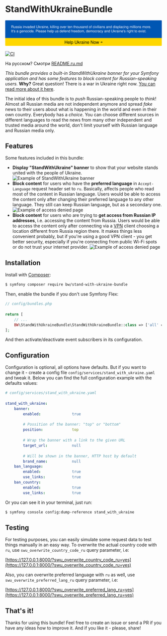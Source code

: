 # StandWithUkraineBundle

[![Stand With Ukraine](https://raw.githubusercontent.com/vshymanskyy/StandWithUkraine/main/banner2-direct.svg)](https://vshymanskyy.github.io/StandWithUkraine/)

[![CI](https://github.com/bocharsky-bw/stand-with-ukraine-bundle/actions/workflows/ci.yaml/badge.svg?branch=master)](https://github.com/bocharsky-bw/stand-with-ukraine-bundle/actions/workflows/ci.yaml)

На русском? Смотри [README.ru.md](README.ru.md)

*This bundle provides a built-in StandWithUkraine banner for your Symfony application and
has some features to block content for Russian-speaking users.* **Why?** Great question!
There is a war in Ukraine right now. [You can read more about it here](https://stand-with-ukraine.pp.ua/ToRussianPeople.html#-to-people-of-russia).

The initial idea of this bundle is to *push* Russian-speaking people to *think*!
Almost all Russian media are not independent anymore and spread *fake* news
to their users about what is happening in the world and even in their own country.
Everybody has a *choice*. You can choose different sources in different languages
to read the news from many other independent and trusted media around the world,
don't limit yourself with Russian language and Russian media only.

## Features

Some features included in this bundle:

- **Display "StandWithUkraine" banner** to show that your website stands united with the people
  of Ukraine.
  ![Example of StandWithUkraine banner](https://github.com/bocharsky-bw/stand-with-ukraine-bundle/blob/master/docs/images/banner.png)
- **Block content** for users who have the **preferred language** in `Accept-Language` request
  header set to `ru`. Basically, affects people who read most of the content in Russian language.
  Users would be able to access the content only after changing their preferred language to
  any other language. They still can keep Russian language, but as a secondary one.
  ![Example of access denied page](https://github.com/bocharsky-bw/stand-with-ukraine-bundle/blob/master/docs/images/access-denied.png)
- **Block content** for users who are trying to **get access from Russian IP addresses**, i.e.
  accessing the content from Russia. Users would be able to access the content only after
  connecting via a [VPN](https://en.wikipedia.org/wiki/Virtual_private_network) client
  choosing a location different from Russia region there. It makes things less convenient
  probably, but if you're using a good VPN client - you get better security, especially if
  you're connecting from public Wi-Fi spots or do not trust your internet provider.
  ![Example of access denied page](https://github.com/bocharsky-bw/stand-with-ukraine-bundle/blob/master/docs/images/access-denied.png)

## Installation

Install with [Composer](https://getcomposer.org/):

```bash
$ symfony composer require bw/stand-with-ukraine-bundle
```

Then, enable the bundle if you don't use Symfony Flex:

```php
// config/bundles.php

return [
    // ...
    BW\StandWithUkraineBundle\StandWithUkraineBundle::class => ['all' => true],
];
```

And then activate/deactivate event subscribers in its configuration.

## Configuration

Configuration is optional, all options have defaults. But if you want to change it - create
a config file `config/services/stand_with_ukraine.yaml` and tweak it. Below you can find
the full configuration example with the defaults values:

```yaml
# config/services/stand_with_ukraine.yaml

stand_with_ukraine:
    banner:
        enabled:              true

        # Possition of the banner: "top" or "bottom"
        position:             top

        # Wrap the banner with a link to the given URL
        target_url:           null

        # Will be shown in the banner, HTTP host by default
        brand_name:           null
    ban_language:
        enabled:              true
        use_links:            true
    ban_country:
        enabled:              true
        use_links:            true
```

Or you can see it in your terminal, just run:

```bash
$ symfony console config:dump-reference stand_with_ukraine
```

## Testing

For testing purposes, you can easily simulate some request data to test things
manually in an easy way. To overwrite the actual country code with `ru`, use
`swu_overwrite_country_code_ru` query parameter, i.e:

[https://127.0.0.1:8000/?swu_overwrite_country_code_ru=yes](https://127.0.0.1:8000/?swu_overwrite_country_code_ru=yes)

Also, you can overwrite preferred language with `ru` as well, use
`swu_overwrite_preferred_lang_ru` query parameter, i.e:

[https://127.0.0.1:8000/?swu_overwrite_preferred_lang_ru=yes](https://127.0.0.1:8000/?swu_overwrite_preferred_lang_ru=yes)

## That's it!

Thanks for using this bundle! Feel free to create an issue or send a PR if you have any
ideas how to improve it. And if you like it - please, share!  
